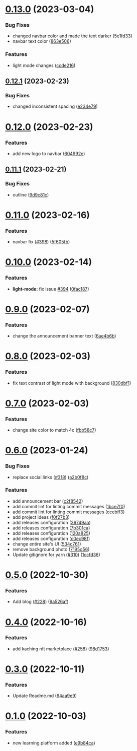 # [0.13.0](https://github.com/FrancescoXX/free-Web3-resources/compare/v0.12.1...v0.13.0) (2023-03-04)


### Bug Fixes

* changed navbar color and made the text darker ([5e1fd33](https://github.com/FrancescoXX/free-Web3-resources/commit/5e1fd33bd21ab29011b875e1c8f12d8e61df365d))
* navbar text color ([863e506](https://github.com/FrancescoXX/free-Web3-resources/commit/863e506ee9ce46cba02c2f49c66d2af6b54a015d))


### Features

* light mode changes ([ccde216](https://github.com/FrancescoXX/free-Web3-resources/commit/ccde21600ddd3646ff0eb99f4313c8e86feba0be))

## [0.12.1](https://github.com/FrancescoXX/free-Web3-resources/compare/v0.12.0...v0.12.1) (2023-02-23)


### Bug Fixes

* changed inconsistent spacing ([e234e79](https://github.com/FrancescoXX/free-Web3-resources/commit/e234e797401e825ea7804156463e5e4e0d4be594))

# [0.12.0](https://github.com/FrancescoXX/free-Web3-resources/compare/v0.11.1...v0.12.0) (2023-02-23)


### Features

* add new logo to navbar ([604992e](https://github.com/FrancescoXX/free-Web3-resources/commit/604992eac68cb33ee56f0e19ec3cafad4e337092))

## [0.11.1](https://github.com/FrancescoXX/free-Web3-resources/compare/v0.11.0...v0.11.1) (2023-02-21)


### Bug Fixes

* outline ([9d9c81c](https://github.com/FrancescoXX/free-Web3-resources/commit/9d9c81c0f209b4eab1342f8e875894404e55a9f7))

# [0.11.0](https://github.com/FrancescoXX/free-Web3-resources/compare/v0.10.0...v0.11.0) (2023-02-16)


### Features

* navbar fix ([#398](https://github.com/FrancescoXX/free-Web3-resources/issues/398)) ([5f605fb](https://github.com/FrancescoXX/free-Web3-resources/commit/5f605fb7ef5b0c270c2dc98e09ec950692b9b6bf))

# [0.10.0](https://github.com/FrancescoXX/free-Web3-resources/compare/v0.9.0...v0.10.0) (2023-02-14)


### Features

* **light-mode:** fix issue [#394](https://github.com/FrancescoXX/free-Web3-resources/issues/394) ([0fac187](https://github.com/FrancescoXX/free-Web3-resources/commit/0fac187d3dda3d545f40396bcfd6068dc9a9bdd5))

# [0.9.0](https://github.com/FrancescoXX/free-Web3-resources/compare/v0.8.0...v0.9.0) (2023-02-07)


### Features

* change the announcement banner text ([6ae4b6b](https://github.com/FrancescoXX/free-Web3-resources/commit/6ae4b6b4c1218146c83d4cce0d75e2fc6b9e3aca))

# [0.8.0](https://github.com/FrancescoXX/free-Web3-resources/compare/v0.7.0...v0.8.0) (2023-02-03)


### Features

* fix text contrast of light mode with background ([830dbf1](https://github.com/FrancescoXX/free-Web3-resources/commit/830dbf1a3c80828dd232870a56e191db3e8fe59b))

# [0.7.0](https://github.com/FrancescoXX/free-Web3-resources/compare/v0.6.0...v0.7.0) (2023-02-03)


### Features

* change site color to match 4c ([fbb58c7](https://github.com/FrancescoXX/free-Web3-resources/commit/fbb58c7f4385d396e14618a64346a5f3ab3b69ca))

# [0.6.0](https://github.com/FrancescoXX/free-Web3-resources/compare/v0.5.0...v0.6.0) (2023-01-24)


### Bug Fixes

* replace social links ([#318](https://github.com/FrancescoXX/free-Web3-resources/issues/318)) ([a2b0f8c](https://github.com/FrancescoXX/free-Web3-resources/commit/a2b0f8c1fa8a9dfe04ed4466a3d4cb7c38feab23))


### Features

* add announcement bar ([c2f8542](https://github.com/FrancescoXX/free-Web3-resources/commit/c2f854226549d10a78c61d7c778851bcb405e843))
* add commit lint for linting commit messages ([1bce7f0](https://github.com/FrancescoXX/free-Web3-resources/commit/1bce7f0eb39190227203c6f8abfb953962b3c3b5))
* add commit lint for linting commit messages ([ccebff3](https://github.com/FrancescoXX/free-Web3-resources/commit/ccebff3423e40a9e80e733d624c68440bd1d27fd))
* add project ideas ([f0f27b3](https://github.com/FrancescoXX/free-Web3-resources/commit/f0f27b36cbf3d219a9499004b86912ab11fb7ce9))
* add releases configuration ([39749aa](https://github.com/FrancescoXX/free-Web3-resources/commit/39749aa5007ad3eed279c504e2bf98cdd9390b0b))
* add releases configuration ([7b301ca](https://github.com/FrancescoXX/free-Web3-resources/commit/7b301cae8c4985791e1dccafe4d1b8f17a048482))
* add releases configuration ([120a825](https://github.com/FrancescoXX/free-Web3-resources/commit/120a825c1b753d199e04167471b08f618551b514))
* add releases configuration ([c0ec98f](https://github.com/FrancescoXX/free-Web3-resources/commit/c0ec98f96c0c14caa745283380a40d30bd9b25d6))
* change entire site's UI ([534c761](https://github.com/FrancescoXX/free-Web3-resources/commit/534c76198b41d40a90d6885ac37ba2a01e12426d))
* remove background photo ([7195d56](https://github.com/FrancescoXX/free-Web3-resources/commit/7195d56d5cfc95503c5a1ef620ef88aff42a8fa6))
* Update gitignore for yarn ([#310](https://github.com/FrancescoXX/free-Web3-resources/issues/310)) ([1ccfd36](https://github.com/FrancescoXX/free-Web3-resources/commit/1ccfd3648f71fbe7b97b36cdbe262e44db9f9a0a))

# [0.5.0](https://github.com/FrancescoXX/free-Web3-resources/compare/v0.4.0...v0.5.0) (2022-10-30)


### Features

* Add blog ([#228](https://github.com/FrancescoXX/free-Web3-resources/issues/228)) ([9a526af](https://github.com/FrancescoXX/free-Web3-resources/commit/9a526af5024be7c60aa04803151c05d3ae720c67))



# [0.4.0](https://github.com/FrancescoXX/free-Web3-resources/compare/v0.3.0...v0.4.0) (2022-10-16)


### Features

* add kaching nft marketplace ([#258](https://github.com/FrancescoXX/free-Web3-resources/issues/258)) ([98d1753](https://github.com/FrancescoXX/free-Web3-resources/commit/98d1753019e0cfbdd2176ad957192520a36926c8))



# [0.3.0](https://github.com/FrancescoXX/free-Web3-resources/compare/v0.1.0...v0.3.0) (2022-10-11)


### Features

* Update Readme.md ([64aa9e9](https://github.com/FrancescoXX/free-Web3-resources/commit/64aa9e93180038a90435ee1ef034fb822ec51ee4))



# [0.1.0](https://github.com/FrancescoXX/free-Web3-resources/compare/e9b84ca97bdb932b265d121c533884e3ee7bb1f3...v0.1.0) (2022-10-03)


### Features

* new learning platform added ([e9b84ca](https://github.com/FrancescoXX/free-Web3-resources/commit/e9b84ca97bdb932b265d121c533884e3ee7bb1f3))
